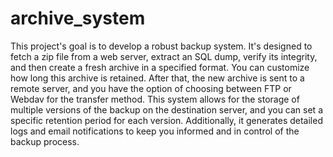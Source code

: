 # archive_system


This project's goal is to develop a robust backup system. It's designed to fetch a zip file from a web server, extract an SQL dump, verify its integrity, and then create a fresh archive in a specified format. You can customize how long this archive is retained. After that, the new archive is sent to a remote server, and you have the option of choosing between FTP or Webdav for the transfer method. This system allows for the storage of multiple versions of the backup on the destination server, and you can set a specific retention period for each version. Additionally, it generates detailed logs and email notifications to keep you informed and in control of the backup process.
